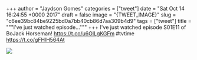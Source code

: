 
+++
author = "Jaydson Gomes"
categories = ["tweet"]
date = "Sat Oct 14 16:24:55 +0000 2017"
draft = false
image = "{TWEET_IMAGE}"
slug = "c6ee39bc84be9225bd0a7bb40cb86d7aa309b4d9"
tags = ["tweet"]
title = """I've just watched episode..."""
+++
I've just watched episode S01E11 of BoJack Horseman! https://t.co/u6OlLgKGFm #tvtime https://t.co/gFHlH564At

![](/images/tweet-media/919237592914317312-DMHJt3wX0AAw5ku.jpg)